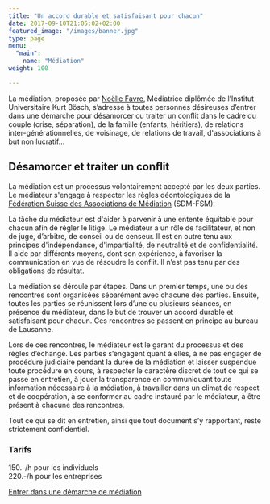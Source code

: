 ```yaml
---
title: "Un accord durable et satisfaisant pour chacun"
date: 2017-09-10T21:05:02+02:00
featured_image: "/images/banner.jpg"
type: page
menu:
  "main":
    name: "Médiation"
weight: 100

---
```

La médiation, proposée par [Noëlle Favre](/noellefavre), Médiatrice diplômée de l’Institut Universitaire Kurt Bösch, s’adresse à toutes personnes désireuses d’entrer dans une démarche pour désamorcer ou traiter un conflit dans le cadre du couple (crise, séparation), de la famille (enfants, héritiers), de relations inter-générationnelles, de voisinage, de relations de travail, d'associations à but non lucratif...

## Désamorcer et traiter un conflit

La médiation est un processus volontairement accepté par les deux parties. Le médiateur s'engage à respecter les règles déontologiques de la [Fédération Suisse des Associations de Médiation](http://www.swissmediators.org/cms2/fr/mediation/regles-en-mediation) (SDM-FSM).

La tâche du médiateur est d'aider à parvenir à une entente équitable pour chacun afin de régler le litige. Le médiateur a un rôle de facilitateur, et non de juge, d’arbitre, de conseil ou de censeur. Il est en outre tenu aux principes d'indépendance, d'impartialité, de neutralité et de confidentialité. Il aide par différents moyens, dont son expérience, à favoriser la communication en vue de résoudre le conflit. Il n’est pas tenu par des obligations de résultat.

La médiation se déroule par étapes. Dans un premier temps, une ou des rencontres sont organisées séparément avec chacune des parties. Ensuite, toutes les parties se réunissent lors d’une ou plusieurs séances, en présence du médiateur, dans le but de trouver un accord durable et satisfaisant pour chacun. Ces rencontres se passent en principe au bureau de Lausanne.

Lors de ces rencontres, le médiateur est le garant du processus et des règles d’échange. Les parties s’engagent quant à elles, à ne pas engager de procédure judiciaire pendant la durée de la médiation et laisser suspendue toute procédure en cours, à respecter le caractère discret de tout ce qui se passe en entretien,  à jouer la transparence en communiquant toute information nécessaire à la médiation, à travailler dans un climat de respect et de coopération, à se conformer au cadre instauré par le médiateur, à être présent à chacune des rencontres.

Tout ce qui se dit en entretien, ainsi que tout document s’y rapportant, reste strictement confidentiel.

### Tarifs
150.-/h pour les individuels<br/>
220.-/h pour les entreprises

<a href="./contact" class="f4 link dim ph4 shadow-3 pv2 dib white bg-blue br3">Entrer dans une démarche de médiation</a>
